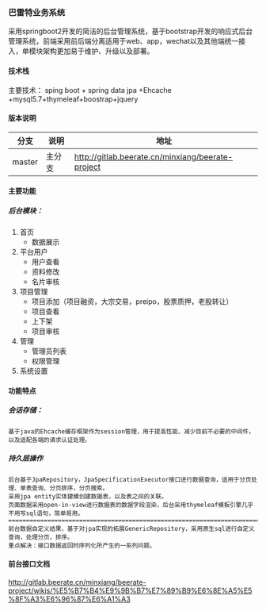 ### 巴雷特业务系统

采用springboot2开发的简洁的后台管理系统，基于bootstrap开发的响应式后台管理系统，前端采用前后端分离适用于web、app，wechat以及其他端统一接入，单模块架构更加易于维护、升级以及部署。

#### 技术栈

主要技术： sping boot + spring data jpa +Ehcache +mysql5.7+thymeleaf+boostrap+jquery

#### 版本说明

| 分支   | 说明   | 地址                                              |
| ------ | ------ | ------------------------------------------------- |
| master | 主分支 | http://gitlab.beerate.cn/minxiang/beerate-project |

#### 主要功能

##### 后台模块：

1. 首页
   - 数据展示
2. 平台用户
   - 用户查看
   - 资料修改
   - 名片审核
3. 项目管理
   - 项目添加（项目融资，大宗交易，preipo，股票质押，老股转让）
   - 项目查看
   - 上下架
   - 项目审核
4. 管理
   - 管理员列表
   - 权限管理
5. 系统设置

#### 功能特点

##### 会话存储：

```
基于java的Ehcache缓存框架作为session管理，用于提高性能、减少目前不必要的中间件，以及适配各端的请求认证处理。
```

##### 持久层操作

```
后台基于JpaRepository，JpaSpecificationExecutor接口进行数据查询，适用于分页处理、单表查询、分页排序，分页搜索。
采用jpa entity实体建模创建数据表，以及表之间的关联。
页面数据采用open-in-view进行数据表的数据字段渲染，后台采用thymeleaf模板引擎几乎不用写sql语句，简单易用。
=======================================================================================
前台数据自定义结果，基于对jpa实现的拓展GenericRepository，采用原生sql进行自定义查询，处理分页，排序。
重点解决：接口数据返回时序列化所产生的一系列问题。
```

#### 前台接口文档

http://gitlab.beerate.cn/minxiang/beerate-project/wikis/%E5%B7%B4%E9%9B%B7%E7%89%B9%E6%8E%A5%E5%8F%A3%E6%96%87%E6%A1%A3


























